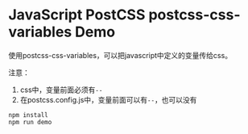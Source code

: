 JavaScript PostCSS postcss-css-variables Demo
=============================================

使用postcss-css-variables，可以把javascript中定义的变量传给css。

注意：
1. css中，变量前面必须有`--`
2. 在postcss.config.js中，变量前面可以有`--`，也可以没有

```
npm install
npm run demo
```

